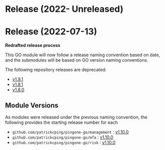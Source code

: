 # Release (2022- Unreleased)

# Release (2022-07-13)

**Redrafted release process**

This GO module will now follow a release naming convention based on date, and the submodules will be based on GO version naming conventions.

The following repository releases are deprecated:

* [v1.9.1](https://github.com/patrickcping/pingone-go/releases/tag/v1.9.1)
* [v1.8.1](https://github.com/patrickcping/pingone-go/releases/tag/v1.8.1)
* [v1.8.0](https://github.com/patrickcping/pingone-go/releases/tag/v1.8.0)

## Module Versions

As modules were released under the previous naming convention, the following provides the starting release number for each

* `github.com/patrickcping/pingone-go/management` : [v1.10.0](./management/CHANGELOG.md)
* `github.com/patrickcping/pingone-go/mfa` : [v1.10.0](./mfa/CHANGELOG.md)
* `github.com/patrickcping/pingone-go/risk` : [v1.10.0](./risk/CHANGELOG.md)